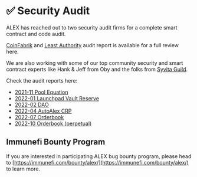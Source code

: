 # ✅ Security Audit

ALEX has reached out to two security audit firms for a complete smart contract and code audit.

[CoinFabrik](https://www.coinfabrik.com/) and [Least Authority](https://leastauthority.com/) audit report is available for a full review here.

We are also working with some of our top community security and smart contract experts like Hank & Jeff from Oby and the folks from [Syvita Guild](https://syvita.org/).

Check the audit reports here:

- [2021-11 Pool Equation](https://cdn.alexgo.io/pdf/AlexGo_Audit_202111_Pool_Equation.pdf)
- [2022-01 Launchpad Vault Reserve](https://cdn.alexgo.io/pdf/AlexGo_Audit_202201_Launchpad_Vault_Reserve.pdf)
- [2022-02 DAO](https://cdn.alexgo.io/pdf/AlexGo_Audit_202202_DAO.pdf)
- [2022-04 AutoAlex CRP](https://cdn.alexgo.io/pdf/AlexGo_Audit_202204_Launchpadv1.1_AutoALEX_CRP.pdf)
- [2022-07 Orderbook](https://cdn.alexgo.io/pdf/AlexGo_Audit_20220709-Order_Book_(Spot).pdf)
- [2022-10 Orderbook (perpetual)](https://cdn.alexgo.io/pdf/Alex_Audit_2022-10.pdf)

## Immunefi Bounty Program

If you are interested in participating ALEX bug bounty program, please head to [https://immunefi.com/bounty/alex/](https://immunefi.com/bounty/alex/) to learn more.
